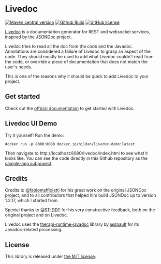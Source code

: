 # Livedoc

[![Maven central version](https://img.shields.io/maven-central/v/org.hildan.livedoc/livedoc-core.svg)](http://mvnrepository.com/artifact/org.hildan.livedoc/livedoc-core)
[![Github Build](https://img.shields.io/github/workflow/status/joffrey-bion/livedoc/CI%20Build?label=build&logo=github)](https://github.com/joffrey-bion/livedoc/actions?query=workflow%3A%22CI+Build%22)
[![GitHub license](https://img.shields.io/badge/license-MIT-blue.svg)](https://github.com/joffrey-bion/fx-gson/blob/master/LICENSE)

[Livedoc](https://joffrey-bion.github.io/livedoc) is a documentation generator for REST and websocket services, 
inspired by the [JSONDoc](http://jsondoc.org) project. 

Livedoc tries to read all the doc from the code and the Javadoc. Annotations are considered a failure of Livedoc to 
grasp an aspect of the code. They should mostly be used to add what Livedoc couldn't read from the code, or override a
 piece of documentation that does not match the user's needs.
 
This is one of the reasons why it should be quick to add Livedoc to your project.

## Get started

Check out the [official documentation](https://joffrey-bion.github.io/livedoc) to get started with Livedoc.

## Livedoc UI Demo

Try it yourself! Run the demo:

```
docker run -p 8080:8080 docker.io/hildan/livedoc-demo:latest
```

Then navigate to http://localhost:8080/livedoc/index.html to see what it looks like.
You can see the code directly in this Github repository as the
 [sample-app subproject](https://github.com/joffrey-bion/livedoc/tree/master/sample-app).

## Credits

Credits to [@fabiomaffioletti](https://github.com/fabiomaffioletti) for his great work on the original JSONDoc project, 
and to all contributors that helped him build JSONDoc up to version 1.2.17, which I started from.

Special thanks to [@ST-DDT](https://github.com/ST-DDT) for his very constructive feedback, both on the original project 
and on Livedoc.

Livedoc uses the [therapi-runtime-javadoc](https://github.com/dnault/therapi-runtime-javadoc) library by 
[@dnault](https://github.com/dnault) for its Javadoc-related processing.

## License

This library is released under [the MIT license](https://github.com/joffrey-bion/fx-gson/blob/master/LICENSE).
